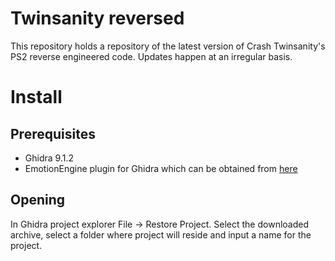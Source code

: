 # Twinsanity reversed
This repository holds a repository of the latest version of Crash Twinsanity's PS2 reverse engineered code. Updates happen at an irregular basis.
# Install
## Prerequisites
* Ghidra 9.1.2
* EmotionEngine plugin for Ghidra which can be obtained from [here](https://github.com/beardypig/ghidra-emotionengine)
## Opening
In Ghidra project explorer File -> Restore Project. Select the downloaded archive, select a folder where project will reside and input a name for the project.